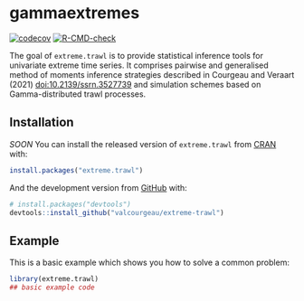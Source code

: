 
<!-- README.md is generated from README.Rmd. Please edit that file -->

# gammaextremes

<!-- badges: start -->

[![codecov](https://codecov.io/gh/valcourgeau/extreme-trawl/branch/master/graph/badge.svg?token=DHLBP4BLP0)](https://codecov.io/gh/valcourgeau/extreme-trawl)
[![R-CMD-check](https://github.com/valcourgeau/extreme-trawl/workflows/R-CMD-check/badge.svg)](https://github.com/valcourgeau/ntwk/actions)
<!-- badges: end -->

The goal of `extreme.trawl` is to provide statistical inference tools
for univariate extreme time series. It comprises pairwise and
generalised method of moments inference strategies described in Courgeau
and Veraart (2021) <doi:10.2139/ssrn.3527739> and simulation schemes
based on Gamma-distributed trawl processes.

## Installation

*SOON* You can install the released version of `extreme.trawl` from
[CRAN](https://CRAN.R-project.org) with:

``` r
install.packages("extreme.trawl")
```

And the development version from [GitHub](https://github.com/) with:

``` r
# install.packages("devtools")
devtools::install_github("valcourgeau/extreme-trawl")
```

## Example

This is a basic example which shows you how to solve a common problem:

``` r
library(extreme.trawl)
## basic example code
```
